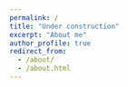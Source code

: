 ```yaml
---
permalink: /
title: "Under construction"
excerpt: "About me"
author_profile: true
redirect_from: 
  - /about/
  - /about.html
---
```



